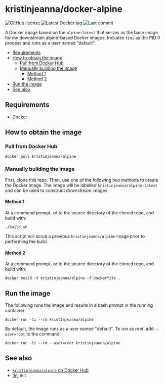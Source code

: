 # kristinjeanna/docker-alpine

[![GitHub license](https://img.shields.io/github/license/kristinjeanna/alpine.svg?style=flat)](https://github.com/kristinjeanna/alpine/blob/main/LICENSE) [![Latest Docker tag](https://img.shields.io/docker/v/kristinjeanna/alpine/latest?style=flat)](https://hub.docker.com/repository/docker/kristinjeanna/alpine) ![Last commit](https://img.shields.io/github/last-commit/kristinjeanna/alpine?style=flat)

A Docker image based on the `alpine:latest` that serves as the base image for my downstream alpine-based Docker images. Includes `tini` as the PID 0 process and runs as a user named "default".

- [Requirements](#requirements)
- [How to obtain the image](#how-to-obtain-the-image)
  - [Pull from Docker Hub](#pull-from-docker-hub)
  - [Manually building the image](#manually-building-the-image)
    - [Method 1](#method-1)
    - [Method 2](#method-2)
- [Run the image](#run-the-image)
- [See also](#see-also)

## Requirements

- [Docker](https://www.docker.com/get-started)

## How to obtain the image

### Pull from Docker Hub

```shell
docker pull kristinjeanna/alpine
```

### Manually building the image

First, clone this repo. Then, use one of the following two methods to create the Docker image. The image will be labelled `kristinjeanna/alpine:latest` and can be used to construct downstream images.

#### Method 1

At a command prompt, `cd` to the source directory of the cloned repo, and build with:

```shell
./build.sh
```

This script will scrub a previous `kristinjeanna/alpine` image prior to performing the build.

#### Method 2

At a command prompt, `cd` to the source directory of the cloned repo, and build with:

```shell
docker build -t kristinjeanna/alpine -f Dockerfile .
```

## Run the image

The following runs the image and results in a bash prompt in the running container:

```shell
docker run -ti --rm kristinjeanna/alpine
```

By default, the image runs as a user named "default". To run as root, add `--user=root` to the command:

```shell
docker run -ti --rm --user=root kristinjeanna/alpine
```

## See also

- [`kristinjeanna/alpine` on Docker Hub](https://hub.docker.com/repository/docker/kristinjeanna/alpine)
- [tini](https://github.com/krallin/tini) init
